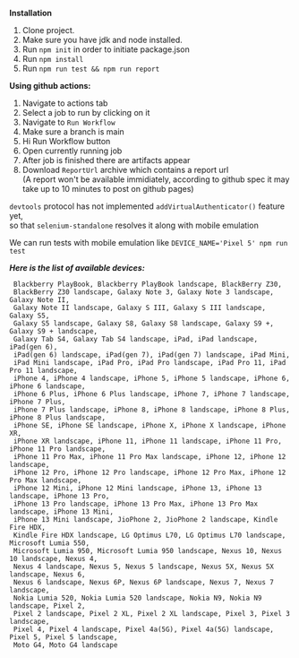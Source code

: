**Installation**

1. Clone project.
2. Make sure you have jdk and node installed.
3. Run `npm init` in order to initiate package.json
4. Run `npm install`
5. Run `npm run test && npm run report`

**Using github actions:**  
1. Navigate to actions tab
2. Select a job to run by clicking on it
3. Navigate to `Run Workflow`
4. Make sure a branch is main
5. Hi Run Workflow button
6. Open currently running job
7. After job is finished there are artifacts appear
8. Download `ReportUrl` archive which contains a report url   
(A report won't be available immidiately, according to github spec it may take up to 10 minutes to post on github pages)


`devtools` protocol has not implemented `addVirtualAuthenticator()` feature yet,   
so that `selenium-standalone` resolves it along with mobile emulation

We can run tests with mobile emulation like `DEVICE_NAME='Pixel 5' npm run test`

***Here is the list of available devices:***   
```
 Blackberry PlayBook, Blackberry PlayBook landscape, BlackBerry Z30,
 BlackBerry Z30 landscape, Galaxy Note 3, Galaxy Note 3 landscape, Galaxy Note II,
 Galaxy Note II landscape, Galaxy S III, Galaxy S III landscape, Galaxy S5,
 Galaxy S5 landscape, Galaxy S8, Galaxy S8 landscape, Galaxy S9 +, Galaxy S9 + landscape,
 Galaxy Tab S4, Galaxy Tab S4 landscape, iPad, iPad landscape, iPad(gen 6),
 iPad(gen 6) landscape, iPad(gen 7), iPad(gen 7) landscape, iPad Mini,
 iPad Mini landscape, iPad Pro, iPad Pro landscape, iPad Pro 11, iPad Pro 11 landscape,
 iPhone 4, iPhone 4 landscape, iPhone 5, iPhone 5 landscape, iPhone 6, iPhone 6 landscape,
 iPhone 6 Plus, iPhone 6 Plus landscape, iPhone 7, iPhone 7 landscape, iPhone 7 Plus,
 iPhone 7 Plus landscape, iPhone 8, iPhone 8 landscape, iPhone 8 Plus, iPhone 8 Plus landscape,
 iPhone SE, iPhone SE landscape, iPhone X, iPhone X landscape, iPhone XR,
 iPhone XR landscape, iPhone 11, iPhone 11 landscape, iPhone 11 Pro, iPhone 11 Pro landscape,
 iPhone 11 Pro Max, iPhone 11 Pro Max landscape, iPhone 12, iPhone 12 landscape,
 iPhone 12 Pro, iPhone 12 Pro landscape, iPhone 12 Pro Max, iPhone 12 Pro Max landscape,
 iPhone 12 Mini, iPhone 12 Mini landscape, iPhone 13, iPhone 13 landscape, iPhone 13 Pro,
 iPhone 13 Pro landscape, iPhone 13 Pro Max, iPhone 13 Pro Max landscape, iPhone 13 Mini,
 iPhone 13 Mini landscape, JioPhone 2, JioPhone 2 landscape, Kindle Fire HDX,
 Kindle Fire HDX landscape, LG Optimus L70, LG Optimus L70 landscape, Microsoft Lumia 550,
 Microsoft Lumia 950, Microsoft Lumia 950 landscape, Nexus 10, Nexus 10 landscape, Nexus 4,
 Nexus 4 landscape, Nexus 5, Nexus 5 landscape, Nexus 5X, Nexus 5X landscape, Nexus 6,
 Nexus 6 landscape, Nexus 6P, Nexus 6P landscape, Nexus 7, Nexus 7 landscape, 
 Nokia Lumia 520, Nokia Lumia 520 landscape, Nokia N9, Nokia N9 landscape, Pixel 2, 
 Pixel 2 landscape, Pixel 2 XL, Pixel 2 XL landscape, Pixel 3, Pixel 3 landscape, 
 Pixel 4, Pixel 4 landscape, Pixel 4a(5G), Pixel 4a(5G) landscape, Pixel 5, Pixel 5 landscape, 
 Moto G4, Moto G4 landscape
```